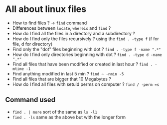 # All about linux files

* How to find files ? -> `find` command 
* Differences between `locate`, `whereis` and `find` ?
* How do I find all the files in a directory and a subdirectory ?
* How do I find only the files recursively ? using the `find . -type f` (f for file, d for directory)
* Find only the "dot" files beginning with dot ? `find . -type f -name ".*"`
* How do I find only directories beginning with dot ? `find . -type d -name ".*"`
* Find all files that have been modified or created in last hour ? `find . -mtime -1`
* Find anything modified in last 5 min ? `find ~ -nmin -5`
* Find all files that are bigger that 10 Megabytes ?
* How do I find all files with setuid perms on computer ? `find / -perm =s`

## Command used

* `find . | more` sort of the same as `ls -l1`
* `find . -ls` same as the above but with the longer form
